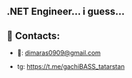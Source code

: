 ###
## .NET Engineer... i guess...

## 💬 Contacts:
- 📧: dimaras0909@gmail.com

- tg: https://t.me/gachiBASS_tatarstan

